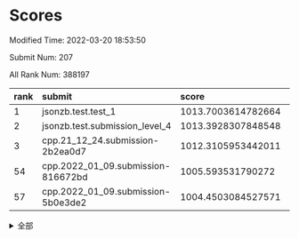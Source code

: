 # Scores

Modified Time: 2022-03-20 18:53:50

Submit Num: 207

All Rank Num: 388197

| rank |               submit               |       score        |       sigma        | pk_num |
| :--- | :--------------------------------- | :----------------- | :----------------- | :----- |
| 1    | jsonzb.test.test_1                 | 1013.7003614782664 | 0.8361558791427122 | 7500   |
| 2    | jsonzb.test.submission_level_4     | 1013.3928307848548 | 0.7945938714662898 | 7502   |
| 3    | cpp.21_12_24.submission-2b2ea0d7   | 1012.3105953442011 | 0.7958655812003114 | 7505   |
| 54   | cpp.2022_01_09.submission-816672bd | 1005.593531790272  | 0.7383989924038977 | 7498   |
| 57   | cpp.2022_01_09.submission-5b0e3de2 | 1004.4503084527571 | 0.7183872826362726 | 7503   |


<details>
<summary>全部</summary>

| rank |                 submit                 |       score        |       sigma        | pk_num |
| :--- | :------------------------------------- | :----------------- | :----------------- | :----- |
| 1    | jsonzb.test.test_1                     | 1013.7003614782664 | 0.8361558791427122 | 7500   |
| 2    | jsonzb.test.submission_level_4         | 1013.3928307848548 | 0.7945938714662898 | 7502   |
| 3    | cpp.21_12_24.submission-2b2ea0d7       | 1012.3105953442011 | 0.7958655812003114 | 7505   |
| 4    | gobigger.level_3.submission_level_3_2  | 1011.8923728977422 | 0.7804413124674389 | 7502   |
| 5    | gobigger.level_3.submission_level_3_20 | 1011.4792157355334 | 0.7762219706087126 | 7495   |
| 6    | gobigger.level_3.submission_level_3_45 | 1011.3033700303054 | 0.7746876321940788 | 7504   |
| 7    | gobigger.level_3.submission_level_3_33 | 1011.2810047214998 | 0.7752445789300146 | 7503   |
| 8    | gobigger.level_3.submission_level_3_44 | 1011.2637544427076 | 0.773904312199706  | 7500   |
| 9    | gobigger.level_3.submission_level_3_36 | 1011.1566350400429 | 0.786239969118108  | 7501   |
| 10   | gobigger.level_3.submission_level_3_31 | 1011.0980541871874 | 0.7700569669656645 | 7504   |
| 11   | gobigger.level_3.submission_level_3_21 | 1011.0759279142771 | 0.7854488152580065 | 7500   |
| 12   | gobigger.level_3.submission_level_3_13 | 1011.0623258601001 | 0.7876582693645249 | 7501   |
| 13   | gobigger.level_3.submission_level_3_12 | 1011.0194587308275 | 0.7684692144031083 | 7497   |
| 14   | gobigger.level_3.submission_level_3_14 | 1010.8903649262861 | 0.7876375183079976 | 7507   |
| 15   | gobigger.level_3.submission_level_3_37 | 1010.7569057774474 | 0.76329777063394   | 7503   |
| 16   | gobigger.level_3.submission_level_3_35 | 1010.7306221429593 | 0.7666948597648982 | 7501   |
| 17   | gobigger.level_3.submission_level_3_10 | 1010.7306091054924 | 0.7731391194107725 | 7507   |
| 18   | gobigger.level_3.submission_level_3_9  | 1010.4913678687755 | 0.7872619902403    | 7503   |
| 19   | gobigger.level_3.submission_level_3_47 | 1010.4620400962062 | 0.7374636187053636 | 7495   |
| 20   | gobigger.level_3.submission_level_3_25 | 1010.3231719844754 | 0.795616300190021  | 7502   |
| 21   | gobigger.level_3.submission_level_3_1  | 1010.3109226453994 | 0.7427902524349926 | 7497   |
| 22   | gobigger.level_3.submission_level_3_49 | 1010.3038437953212 | 0.7615745490948045 | 7505   |
| 23   | gobigger.level_3.submission_level_3_18 | 1010.2873538810103 | 0.7487685663977791 | 7500   |
| 24   | gobigger.level_3.submission_level_3_6  | 1010.1576328254407 | 0.776872590803178  | 7501   |
| 25   | gobigger.level_3.submission_level_3_3  | 1010.1042577836753 | 0.7618828083501873 | 7500   |
| 26   | gobigger.level_3.submission_level_3_28 | 1010.0989697911756 | 0.7673161229200488 | 7497   |
| 27   | gobigger.level_3.submission_level_3_40 | 1010.0617095180635 | 0.7545233376526876 | 7506   |
| 28   | gobigger.level_3.submission_level_3_0  | 1010.0344345350359 | 0.7632888340935758 | 7500   |
| 29   | gobigger.level_3.submission_level_3_4  | 1010.0212705767839 | 0.7557588902740808 | 7499   |
| 30   | gobigger.level_3.submission_level_3_43 | 1009.7714432750367 | 0.7394706476001683 | 7500   |
| 31   | gobigger.level_3.submission_level_3_7  | 1009.6976663481314 | 0.7705797647957218 | 7503   |
| 32   | gobigger.level_3.submission_level_3_24 | 1009.6846527893391 | 0.7486995714886507 | 7505   |
| 33   | gobigger.level_3.submission_level_3_16 | 1009.6773248819304 | 0.7335082718762312 | 7504   |
| 34   | gobigger.level_3.submission_level_3_27 | 1009.6259658260478 | 0.7547047741059553 | 7501   |
| 35   | gobigger.level_3.submission_level_3_17 | 1009.5161569450173 | 0.7354074555870593 | 7504   |
| 36   | gobigger.level_3.submission_level_3_22 | 1009.490099632043  | 0.7370792724567508 | 7504   |
| 37   | gobigger.level_3.submission_level_3_29 | 1009.4434822127578 | 0.760312525445702  | 7496   |
| 38   | gobigger.level_3.submission_level_3_39 | 1009.3736591337062 | 0.7643285379588398 | 7504   |
| 39   | gobigger.level_3.submission_level_3_46 | 1009.3285322509288 | 0.7462621690597127 | 7501   |
| 40   | gobigger.level_3.submission_level_3_5  | 1009.316835457442  | 0.7605617147896346 | 7503   |
| 41   | gobigger.level_3.submission_level_3_23 | 1009.2972519187475 | 0.7454434156855206 | 7498   |
| 42   | gobigger.level_3.submission_level_3_34 | 1009.2878830303823 | 0.7592122374974041 | 7502   |
| 43   | gobigger.level_3.submission_level_3_42 | 1009.2655277470118 | 0.7450139086819324 | 7501   |
| 44   | gobigger.level_3.submission_level_3_30 | 1009.2373433220419 | 0.7412437470312613 | 7505   |
| 45   | gobigger.level_3.submission_level_3_8  | 1009.2115275446963 | 0.7612528843891798 | 7500   |
| 46   | gobigger.level_3.submission_level_3_15 | 1009.1629013770237 | 0.7660484364166635 | 7498   |
| 47   | gobigger.level_3.submission_level_3_11 | 1009.090939060299  | 0.7450316483170007 | 7499   |
| 48   | gobigger.level_3.submission_level_3_41 | 1009.0553717888642 | 0.7429313145118056 | 7499   |
| 49   | gobigger.level_3.submission_level_3_19 | 1008.9674381045198 | 0.7439108337104455 | 7499   |
| 50   | gobigger.level_3.submission_level_3_32 | 1008.8876444642086 | 0.7540213987500569 | 7502   |
| 51   | gobigger.level_3.submission_level_3_38 | 1008.7780343422253 | 0.7419885742378518 | 7503   |
| 52   | gobigger.level_3.submission_level_3_26 | 1008.7345129527881 | 0.7580790455793318 | 7503   |
| 53   | gobigger.level_3.submission_level_3_48 | 1008.6948351648307 | 0.7532048573037653 | 7503   |
| 54   | cpp.2022_01_09.submission-816672bd     | 1005.593531790272  | 0.7383989924038977 | 7498   |
| 55   | gobigger.level_1.submission_level_1_15 | 1004.9836102996119 | 0.7225441814220028 | 7503   |
| 56   | gobigger.level_1.submission_level_1_19 | 1004.8761627359643 | 0.7216450323874573 | 7503   |
| 57   | cpp.2022_01_09.submission-5b0e3de2     | 1004.4503084527571 | 0.7183872826362726 | 7503   |
| 58   | gobigger.level_1.submission_level_1_18 | 1004.2735204540303 | 0.7174706754795506 | 7504   |
| 59   | gobigger.level_1.submission_level_1_45 | 1004.2071872702032 | 0.7294453548098849 | 7494   |
| 60   | gobigger.level_1.submission_level_1_8  | 1004.1879649754952 | 0.7235290876189493 | 7498   |
| 61   | gobigger.level_1.submission_level_1_40 | 1004.0821880450463 | 0.7094254627329176 | 7502   |
| 62   | gobigger.level_1.submission_level_1_46 | 1004.040709138106  | 0.7198016755754997 | 7502   |
| 63   | gobigger.level_1.submission_level_1_11 | 1004.0398826629519 | 0.7265029988135253 | 7505   |
| 64   | gobigger.level_1.submission_level_1_14 | 1004.028161610659  | 0.7237663892766824 | 7506   |
| 65   | gobigger.level_1.submission_level_1_22 | 1003.9122281263095 | 0.7176836958107977 | 7503   |
| 66   | gobigger.level_1.submission_level_1_17 | 1003.892444537795  | 0.7218888574903758 | 7498   |
| 67   | gobigger.level_1.submission_level_1_23 | 1003.7208328267861 | 0.7225357028405547 | 7498   |
| 68   | gobigger.level_1.submission_level_1_35 | 1003.718264432581  | 0.7147911118756478 | 7501   |
| 69   | gobigger.level_1.submission_level_1_25 | 1003.6112463128984 | 0.7058414542555445 | 7507   |
| 70   | gobigger.level_1.submission_level_1_31 | 1003.5978980452762 | 0.717433781780788  | 7508   |
| 71   | gobigger.level_1.submission_level_1_1  | 1003.5513161677296 | 0.714340458842437  | 7501   |
| 72   | gobigger.level_1.submission_level_1_36 | 1003.5367424551079 | 0.7167831967678772 | 7506   |
| 73   | gobigger.level_1.submission_level_1_38 | 1003.4351746487508 | 0.7300373336835252 | 7493   |
| 74   | gobigger.level_1.submission_level_1_47 | 1003.4290010165004 | 0.7162126891345996 | 7502   |
| 75   | gobigger.level_1.submission_level_1_32 | 1003.4107888408146 | 0.7178817538368369 | 7501   |
| 76   | gobigger.level_1.submission_level_1_28 | 1003.3824773916738 | 0.7223423639179719 | 7506   |
| 77   | gobigger.level_1.submission_level_1_2  | 1003.3816401975043 | 0.719496351669972  | 7502   |
| 78   | gobigger.level_1.submission_level_1_48 | 1003.3434854474967 | 0.7153157804484442 | 7500   |
| 79   | gobigger.level_1.submission_level_1_24 | 1003.3240016915453 | 0.7128828521129531 | 7501   |
| 80   | gobigger.level_1.submission_level_1_12 | 1003.2657240632086 | 0.7114736064031132 | 7502   |
| 81   | gobigger.level_1.submission_level_1_4  | 1003.243327940616  | 0.7208614649098886 | 7497   |
| 82   | gobigger.level_1.submission_level_1_16 | 1003.215305119634  | 0.7140037708994174 | 7499   |
| 83   | gobigger.level_1.submission_level_1_42 | 1003.2040780664897 | 0.7210137960516051 | 7500   |
| 84   | gobigger.level_1.submission_level_1_27 | 1003.091937133628  | 0.7095119940658712 | 7505   |
| 85   | gobigger.level_1.submission_level_1_34 | 1003.0760694727024 | 0.7114308007721672 | 7502   |
| 86   | gobigger.level_1.submission_level_1_3  | 1003.0595649526272 | 0.7249113909120416 | 7499   |
| 87   | gobigger.level_1.submission_level_1_49 | 1003.0260853657394 | 0.7158470685934379 | 7503   |
| 88   | gobigger.level_1.submission_level_1_26 | 1003.009036455212  | 0.7117112950166329 | 7501   |
| 89   | gobigger.level_1.submission_level_1_13 | 1003.0072284145781 | 0.7187606504806241 | 7500   |
| 90   | gobigger.level_1.submission_level_1_6  | 1002.9691428066608 | 0.7231683248871088 | 7503   |
| 91   | gobigger.level_1.submission_level_1_43 | 1002.9587797488858 | 0.7111286776420025 | 7498   |
| 92   | gobigger.level_1.submission_level_1_5  | 1002.9377380000685 | 0.716214393582412  | 7502   |
| 93   | gobigger.level_1.submission_level_1_7  | 1002.9305326423045 | 0.7145076275282106 | 7501   |
| 94   | gobigger.level_1.submission_level_1_10 | 1002.9235125621963 | 0.7107059887989354 | 7499   |
| 95   | gobigger.level_1.submission_level_1_37 | 1002.9070007111287 | 0.7139817582308616 | 7501   |
| 96   | gobigger.level_1.submission_level_1_20 | 1002.8298087013068 | 0.7129884759978117 | 7502   |
| 97   | gobigger.level_1.submission_level_1_0  | 1002.7984069413271 | 0.7102804197311429 | 7502   |
| 98   | gobigger.level_1.submission_level_1_41 | 1002.723755510762  | 0.7108439033621667 | 7505   |
| 99   | gobigger.level_1.submission_level_1_9  | 1002.5324146235467 | 0.7284013766558872 | 7502   |
| 100  | gobigger.level_1.submission_level_1_30 | 1002.5107603859271 | 0.7171466612838175 | 7501   |
| 101  | gobigger.level_1.submission_level_1_39 | 1002.4577007454455 | 0.7138954771572269 | 7499   |
| 102  | gobigger.level_1.submission_level_1_29 | 1002.4394896422468 | 0.7215476900661479 | 7504   |
| 103  | gobigger.level_1.submission_level_1_44 | 1002.1750699770895 | 0.7061382013387042 | 7495   |
| 104  | gobigger.level_1.submission_level_1_21 | 1001.8467724858803 | 0.7121781532579408 | 7495   |
| 105  | gobigger.level_1.submission_level_1_33 | 1001.4653913775746 | 0.7129452805157073 | 7503   |
| 106  | gobigger.random.submission_random_3    | 997.3337604612099  | 0.7076527191808001 | 7502   |
| 107  | gobigger.random.submission_random_4    | 997.2257895763145  | 0.7215350799105857 | 7506   |
| 108  | gobigger.random.submission_random_9    | 997.1615688635088  | 0.711671307311641  | 7505   |
| 109  | gobigger.random.submission_random_1    | 996.9605534052108  | 0.7153624208656867 | 7504   |
| 110  | gobigger.random.submission_random_32   | 996.9206810597369  | 0.711685325574048  | 7502   |
| 111  | gobigger.random.submission_random_30   | 996.7789522886228  | 0.7100622781227305 | 7500   |
| 112  | gobigger.random.submission_random_8    | 996.7264066123989  | 0.7162755628687457 | 7502   |
| 113  | gobigger.random.submission_random_46   | 996.7049990305735  | 0.7040182130337886 | 7501   |
| 114  | gobigger.random.submission_random_49   | 996.5619977724352  | 0.7230555116642604 | 7497   |
| 115  | gobigger.random.submission_random_39   | 996.5447068496502  | 0.7091688901176115 | 7505   |
| 116  | gobigger.random.submission_random_10   | 996.5295389719587  | 0.6995571992200269 | 7505   |
| 117  | gobigger.random.submission_random_48   | 996.3693290243484  | 0.7043203483197077 | 7508   |
| 118  | gobigger.random.submission_random_42   | 996.3143869506717  | 0.7103092189411744 | 7497   |
| 119  | gobigger.random.submission_random_27   | 996.2662893937588  | 0.7072040685623087 | 7498   |
| 120  | gobigger.random.submission_random_40   | 996.2584903364437  | 0.7035459115053957 | 7505   |
| 121  | gobigger.random.submission_random_31   | 996.2584855387471  | 0.7132808139192621 | 7499   |
| 122  | gobigger.random.submission_random_28   | 996.2307939707969  | 0.7061046976834416 | 7503   |
| 123  | gobigger.random.submission_random_25   | 996.2273306348341  | 0.7099188591904766 | 7496   |
| 124  | gobigger.random.submission_random_45   | 996.2147846737861  | 0.7076965689431371 | 7503   |
| 125  | gobigger.random.submission_random_23   | 996.1615265982407  | 0.7122976957776402 | 7504   |
| 126  | gobigger.random.submission_random_13   | 996.1273142086665  | 0.7033074543075843 | 7504   |
| 127  | gobigger.random.submission_random_14   | 996.0935489044507  | 0.712036626139152  | 7502   |
| 128  | gobigger.random.submission_random_18   | 996.0229773629151  | 0.7127403669026374 | 7500   |
| 129  | gobigger.random.submission_random_20   | 995.9628412691113  | 0.6993359667920235 | 7498   |
| 130  | gobigger.random.submission_random_37   | 995.9309388567634  | 0.7115161077164587 | 7505   |
| 131  | gobigger.random.submission_random_0    | 995.8970616143566  | 0.7238098844356967 | 7502   |
| 132  | gobigger.random.submission_random_6    | 995.8842279623763  | 0.712614880395717  | 7496   |
| 133  | gobigger.random.submission_random_19   | 995.8600125289493  | 0.705897344075588  | 7501   |
| 134  | gobigger.random.submission_random_44   | 995.7876376813751  | 0.7078373311459089 | 7503   |
| 135  | gobigger.random.submission_random_29   | 995.7585110923574  | 0.719006191101112  | 7500   |
| 136  | gobigger.random.submission_random_2    | 995.7451993564792  | 0.7023497597836506 | 7498   |
| 137  | gobigger.random.submission_random_36   | 995.7177185540363  | 0.6973799715048401 | 7505   |
| 138  | gobigger.random.submission_random_47   | 995.7022417504137  | 0.7183941199524779 | 7504   |
| 139  | gobigger.random.submission_random_17   | 995.6896140192245  | 0.7133077886481071 | 7504   |
| 140  | gobigger.random.submission_random_43   | 995.6420124963063  | 0.7130635249078559 | 7502   |
| 141  | gobigger.random.submission_random_11   | 995.6238856044058  | 0.7144245550207455 | 7504   |
| 142  | gobigger.random.submission_random_15   | 995.613373197089   | 0.7038941712937721 | 7502   |
| 143  | gobigger.random.submission_random_33   | 995.5925861351319  | 0.712811854551599  | 7501   |
| 144  | gobigger.random.submission_random_22   | 995.5479387932659  | 0.7210490575215184 | 7502   |
| 145  | gobigger.random.submission_random_16   | 995.4757140152393  | 0.7090847562966432 | 7501   |
| 146  | gobigger.random.submission_random_21   | 995.4556153535544  | 0.717177221445732  | 7497   |
| 147  | gobigger.random.submission_random_34   | 995.4355588830616  | 0.7137319465216408 | 7500   |
| 148  | gobigger.random.submission_random_38   | 995.353466980481   | 0.7076388508838576 | 7498   |
| 149  | gobigger.random.submission_random_7    | 995.3527900507403  | 0.7000324948889058 | 7502   |
| 150  | gobigger.random.submission_random_26   | 995.3520664556772  | 0.7166376660439889 | 7502   |
| 151  | gobigger.random.submission_random_12   | 995.3125324192339  | 0.7198027881487294 | 7503   |
| 152  | gobigger.random.submission_random_41   | 995.2967143122776  | 0.7070288620669632 | 7498   |
| 153  | gobigger.random.submission_random_35   | 995.0232873811171  | 0.7185463458719675 | 7505   |
| 154  | gobigger.random.submission_random_24   | 994.8622280809983  | 0.7091731113137839 | 7498   |
| 155  | gobigger.random.submission_random_5    | 994.7502908355784  | 0.7181869575681208 | 7503   |
| 156  | gobigger.level_2.submission_level_2_30 | 994.0558485313824  | 0.7256176341401608 | 7501   |
| 157  | gobigger.level_2.submission_level_2_26 | 993.6991953221667  | 0.7306013054736381 | 7499   |
| 158  | gobigger.level_2.submission_level_2_35 | 993.6942758853688  | 0.7394625068341828 | 7499   |
| 159  | gobigger.level_2.submission_level_2_10 | 993.4737221978295  | 0.7389309164018288 | 7503   |
| 160  | gobigger.level_2.submission_level_2_29 | 993.3859774947222  | 0.7439255079566469 | 7502   |
| 161  | gobigger.level_2.submission_level_2_27 | 993.18731368383    | 0.7293803776329495 | 7505   |
| 162  | gobigger.level_2.submission_level_2_37 | 993.0325757775718  | 0.7567111849414098 | 7498   |
| 163  | gobigger.level_2.submission_level_2_3  | 992.99878280317    | 0.7441336284103077 | 7504   |
| 164  | gobigger.level_2.submission_level_2_31 | 992.9673864770806  | 0.7459198921712944 | 7500   |
| 165  | gobigger.level_2.submission_level_2_28 | 992.9521425465996  | 0.7646144912128457 | 7500   |
| 166  | gobigger.level_2.submission_level_2_22 | 992.9098178894748  | 0.7290333482988364 | 7501   |
| 167  | gobigger.level_2.submission_level_2_11 | 992.8676219462915  | 0.7500805096904899 | 7495   |
| 168  | gobigger.level_2.submission_level_2_44 | 992.8190930294617  | 0.7454718597782417 | 7503   |
| 169  | gobigger.level_2.submission_level_2_23 | 992.7717788281666  | 0.7289465354975215 | 7502   |
| 170  | gobigger.level_2.submission_level_2_41 | 992.7506648104471  | 0.7469285741940509 | 7500   |
| 171  | gobigger.level_2.submission_level_2_16 | 992.7223562930337  | 0.757488457210367  | 7502   |
| 172  | gobigger.level_2.submission_level_2_32 | 992.6468681754371  | 0.7452629343428797 | 7500   |
| 173  | gobigger.level_2.submission_level_2_18 | 992.4573945058095  | 0.7473509339380208 | 7507   |
| 174  | gobigger.level_2.submission_level_2_5  | 992.4090283396329  | 0.7205023526617952 | 7500   |
| 175  | gobigger.level_2.submission_level_2_39 | 992.3571635456254  | 0.7551017823559539 | 7498   |
| 176  | gobigger.level_2.submission_level_2_17 | 992.3303419953786  | 0.7672475921439036 | 7504   |
| 177  | gobigger.level_2.submission_level_2_4  | 992.2589650286728  | 0.7637958853999269 | 7500   |
| 178  | gobigger.level_2.submission_level_2_14 | 992.1960447396988  | 0.7301078845632849 | 7505   |
| 179  | gobigger.level_2.submission_level_2_19 | 992.1841040457044  | 0.7497793925696281 | 7503   |
| 180  | gobigger.level_2.submission_level_2_47 | 992.1513828537325  | 0.7326020365031403 | 7498   |
| 181  | gobigger.level_2.submission_level_2_45 | 992.1315029216563  | 0.7410504743864597 | 7502   |
| 182  | gobigger.level_2.submission_level_2_40 | 992.0638179371509  | 0.7498312962364467 | 7507   |
| 183  | gobigger.level_2.submission_level_2_21 | 992.0599524393538  | 0.746628709134429  | 7501   |
| 184  | gobigger.level_2.submission_level_2_42 | 991.9944249646514  | 0.7348143464041333 | 7503   |
| 185  | gobigger.level_2.submission_level_2_43 | 991.9872753014262  | 0.7566603600768668 | 7501   |
| 186  | gobigger.level_2.submission_level_2_20 | 991.8845329873078  | 0.7372361358706355 | 7504   |
| 187  | gobigger.level_2.submission_level_2_38 | 991.8740496691369  | 0.7367670019386287 | 7502   |
| 188  | gobigger.level_2.submission_level_2_2  | 991.79094831127    | 0.7545344707491272 | 7497   |
| 189  | gobigger.level_2.submission_level_2_46 | 991.6192400075197  | 0.7651650525045509 | 7497   |
| 190  | gobigger.level_2.submission_level_2_1  | 991.588418943177   | 0.7422802835184062 | 7506   |
| 191  | gobigger.level_2.submission_level_2_13 | 991.5277331575426  | 0.7549172878309065 | 7497   |
| 192  | gobigger.level_2.submission_level_2_0  | 991.4439225715396  | 0.7527986907534835 | 7500   |
| 193  | gobigger.level_2.submission_level_2_24 | 991.4203047152079  | 0.7583505514158004 | 7495   |
| 194  | gobigger.level_2.submission_level_2_9  | 991.36235580888    | 0.7527384675235805 | 7501   |
| 195  | gobigger.level_2.submission_level_2_15 | 991.230346427592   | 0.7425683306828949 | 7504   |
| 196  | gobigger.level_2.submission_level_2_49 | 991.1797330777698  | 0.750227128735653  | 7504   |
| 197  | gobigger.level_2.submission_level_2_6  | 991.1718604648357  | 0.7675785015311152 | 7500   |
| 198  | gobigger.level_2.submission_level_2_7  | 991.0819023325321  | 0.7491012886248621 | 7499   |
| 199  | gobigger.level_2.submission_level_2_25 | 990.7095931689873  | 0.761810179985908  | 7500   |
| 200  | gobigger.level_2.submission_level_2_33 | 990.701572333901   | 0.7934084473562609 | 7501   |
| 201  | gobigger.level_2.submission_level_2_34 | 990.5016850251071  | 0.7617052960801017 | 7499   |
| 202  | gobigger.level_2.submission_level_2_36 | 990.4599327805847  | 0.7562368732553856 | 7506   |
| 203  | gobigger.level_2.submission_level_2_48 | 990.4594766381962  | 0.7723844751570313 | 7505   |
| 204  | gobigger.level_2.submission_level_2_12 | 990.1390302491897  | 0.7878763460215649 | 7506   |
| 205  | gobigger.level_2.submission_level_2_8  | 989.1332207806636  | 0.801968251379165  | 7504   |
| 206  | gobigger.none.submission_none_0        | 975.9788295672787  | 1.4945917404677456 | 7501   |
| 207  | gobigger.none.submission_none_1        | 974.185345867337   | 1.7195810947376637 | 7499   |

</details>